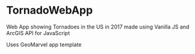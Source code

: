 # TornadoWebApp
Web App showing Tornadoes in the US in 2017 made using Vanilla JS and ArcGIS API for JavaScript

Uses GeoMarvel app template
